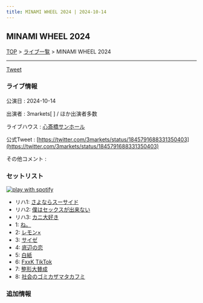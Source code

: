 ```yaml
---
title: MINAMI WHEEL 2024 | 2024-10-14
---
```

## MINAMI WHEEL 2024

[TOP](/setlist/) > [ライブ一覧](lives.html) > MINAMI WHEEL 2024

___

<a href="https://twitter.com/share?ref_src=twsrc%5Etfw" data-text="3markets[ ]セットリスト > MINAMI WHEEL 2024" class="twitter-share-button" data-via="3markets" data-hashtags="3markets" data-related="3markets" data-show-count="false">Tweet</a>

### ライブ情報

公演日
:    2024-10-14

出演者
:    3markets[ ] / ほか出演者多数

ライブハウス
:    [心斎橋サンホール](livehouse061.html)

公式Tweet
:    [https://twitter.com/3markets/status/1845791688331350403](https://twitter.com/3markets/status/1845791688331350403)

その他コメント
:    

### セットリスト


[![play with spotify](images/spotify-icon.png)](https://open.spotify.com/playlist/4UAInBp9R2zAqtv8TDXjul)



*  リハ1: [さよならスーサイド](song013.html)
*  リハ2: [僕はセックスが出来ない](song006.html)
*  リハ3: [カニ大好き](song079.html)
*  1: [ね。](song076.html)
*  2: [レモン×](song003.html)
*  3: [サイゼ](song004.html)
*  4: [底辺の恋](song008.html)
*  5: [白紙](song098.html)
*  6: [FxxK TikTok](song082.html)
*  7: [整形大賛成](song005.html)
*  8: [社会のゴミカザマタカフミ](song002.html)


### 追加情報






<script async src="https://platform.twitter.com/widgets.js" charset="utf-8"></script>
